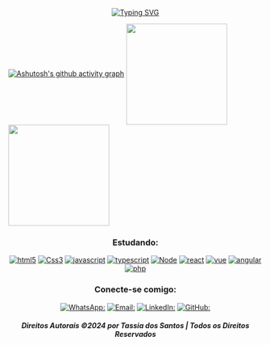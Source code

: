<div align="center">

<a href="https://git.io/typing-svg"><img src="https://readme-typing-svg.herokuapp.com?font=Gotham&weight=300&size=21&pause=1000&color=599CAB&random=false&width=615&height=60&lines=Ol%C3%A1!+Eu+sou+a+Tassia%F0%9F%91%8B%F0%9F%8F%BE;Apaixonada+por+tecnologia%F0%9F%92%BB+e+caf%C3%A9%E2%98%95...;Acredito+que+tecnologia+transforma+vidas...;Acredito+que+tecnologia+conecta+pessoas.+;Minha+jornada+come%C3%A7ou+como+Content+Strategist.;+Mas+meu+cora%C3%A7%C3%A3o+sempre+pulsou+ao+ritmo+do+c%C3%B3digo.;Atualmente%2C+curso+Desenvolvimento+Web+na+%23HCODE.;Meu+foco+inicial%3F+;Interfaces+interativas+com+React%2C+Node+e+Vue.js.;Sou+uma+%22quase%22+Dev...;Busco%3A;Projetos%3A+Criativos+e+desafiadores...;Colabora%C3%A7%C3%A3o%3A+Com+outros+desenvolvedores%F0%9F%A7%91%F0%9F%8F%BB%E2%80%8D%F0%9F%92%BB+;Ajuda%3A+Dicas+e+conselhos+de+desenvolvedores.;Pergunte-me+sobre%3A;Hobbies+e+Interesses%3A+Meus+universos+favoritos%F0%9F%A6%B8%F0%9F%8F%BE%E2%80%8D%E2%99%80%EF%B8%8F...;...e+meu+amor+por+livros+e+matem%C3%A1tica.%F0%9F%93%9A%E2%9E%95%F0%9F%93%90;Sonhos+e+Objetivos%3A+O+que+me+motiva+e+inspira.;Sou+a+desenvolvedora+ideal+para+voc%C3%AA+se+busca%3A;Conex%C3%A3o+caf%C3%A9-c%C3%B3digo...;Criatividade+e+estrat%C3%A9gia...;Aprendizagem+cont%C3%ADnua.;Aguardo+seu+feedback!" alt="Typing SVG" /></a>
</div>

[![Ashutosh's github activity graph](https://github-readme-activity-graph.vercel.app/graph?username=tassiadossantos&theme=gotham)](https://github.com/ashutosh00710/github-readme-activity-graph)
<a href="https://github.com/anuraghazra/github-readme-stats">
  <img height=200 align="center" src="https://github-readme-stats.vercel.app/api?username=tassiadossantos&show_icons=true&theme=gotham" />
</a><a href="https://github.com/anuraghazra/convoychat">
  <img height=200 align="center" src="https://github-readme-stats.vercel.app/api/top-langs?username=tassiadossantos&show_icons=true&theme=gotham&layout=compact&langs_count=8&card_width=320" />
</a>


<div align="center">

### Estudando:

[![html5](https://img.shields.io/badge/HTML5-E34F26?style=for-the-badge&logo=html5&logoColor=white)](https://img.shields.io/badge/HTML5-E34F26?style=for-the-badge&logo=html5&logoColor=white)
[![Css3](https://img.shields.io/badge/CSS3-1572B6?style=for-the-badge&logo=css3&logoColor=white)](https://img.shields.io/badge/CSS3-1572B6?style=for-the-badge&logo=css3&logoColor=white)
[![javascript](https://img.shields.io/badge/JavaScript-F7DF1E?style=for-the-badge&logo=javascript&logoColor=black)](https://img.shields.io/badge/JavaScript-F7DF1E?style=for-the-badge&logo=javascript&logoColor=black)
[![typescript](https://img.shields.io/badge/TypeScript-007ACC?style=for-the-badge&logo=typescript&logoColor=white)](https://img.shields.io/badge/TypeScript-007ACC?style=for-the-badge&logo=typescript&logoColor=white)
[![Node](https://img.shields.io/badge/Node.js-43853D?style=for-the-badge&logo=node.js&logoColor=white)](https://img.shields.io/badge/Node.js-43853D?style=for-the-badge&logo=node.js&logoColor=white)
[![react](https://img.shields.io/badge/React-20232A?style=for-the-badge&logo=react&logoColor=61DAFB)](https://img.shields.io/badge/React-20232A?style=for-the-badge&logo=react&logoColor=61DAFB)
[![vue](https://img.shields.io/badge/Vue.js-35495E?style=for-the-badge&logo=vue.js&logoColor=4FC08D)](https://img.shields.io/badge/Vue.js-35495E?style=for-the-badge&logo=vue.js&logoColor=4FC08D)
[![angular](https://img.shields.io/badge/Angular-DD0031?style=for-the-badge&logo=angular&logoColor=white)](https://img.shields.io/badge/Angular-DD0031?style=for-the-badge&logo=angular&logoColor=white)
[![php](https://img.shields.io/badge/PHP-777BB4?style=for-the-badge&logo=php&logoColor=white)](https://img.shields.io/badge/PHP-777BB4?style=for-the-badge&logo=php&logoColor=white)

### Conecte-se comigo:
[![WhatsApp:](https://img.shields.io/badge/WhatsApp-25D366?style=for-the-badge&logo=whatsapp&logoColor=white)](https://api.whatsapp.com/send?phone=5571996171605)
[![Email:](https://img.shields.io/badge/Microsoft_Outlook-0078D4?style=for-the-badge&logo=microsoft-outlook&logoColor=white)](mailto:tassiadossantos@hotmail.com)
[![LinkedIn:](https://img.shields.io/badge/LinkedIn-0077B5?style=for-the-badge&logo=linkedin&logoColor=white)](https://www.linkedin.com/in/tassiadossantos)
[![GitHub:](https://img.shields.io/badge/GitHub-100000?style=for-the-badge&logo=github&logoColor=white)](https://api.whatsapp.com/send?phone=5571996171605)






##### Direitos Autorais ©2024 por Tassia dos Santos | Todos os Direitos Reservados

</div>
                                                         

